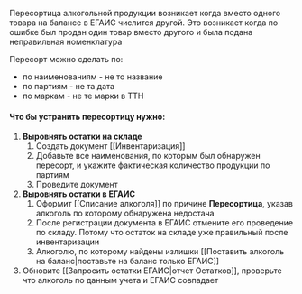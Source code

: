Пересортица алкогольной продукции возникает когда вместо одного товара на балансе в ЕГАИС числится другой. 
Это возникает когда по ошибке был продан один товар вместо другого и была подана неправильная номенклатура

Пересорт можно сделать по:
- по наименованиям - не то название
- по партиям  - не та дата
- по маркам - не те марки в ТТН

#### **Что бы устранить пересортицу нужно:**
1. **Выровнять остатки на складе**
	1. Создать документ [[Инвентаризация]]
	2. Добавьте все наименования, по которым был обнаружен пересорт, и укажите фактическая количество продукции по партиям
	3. Проведите документ
2. **Выровнять остатки в ЕГАИС**
	1.  Оформит [[Списание алкоголя]] по причине **Пересортица**, указав алкоголь по которому обнаружена недостача
	2. После регистрации документа в ЕГАИС отмените его проведение по складу. Потому что остаток на складе уже правильный после инвентаризации
	3. Алкоголю, по которому найдены излишки [[Поставить алкоголь на баланс|поставьте на баланс только ЕГАИС]]
3. Обновите [[Запросить остатки ЕГАИС|отчет Остатков]], проверьте что алкоголь по данным учета и ЕГАИС совпадает
